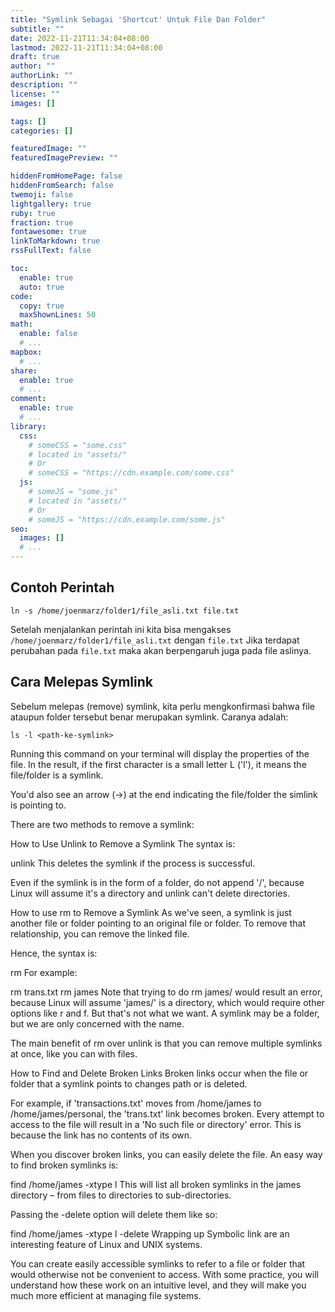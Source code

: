 ```yaml
---
title: "Symlink Sebagai 'Shortcut' Untuk File Dan Folder"
subtitle: ""
date: 2022-11-21T11:34:04+08:00
lastmod: 2022-11-21T11:34:04+08:00
draft: true
author: ""
authorLink: ""
description: ""
license: ""
images: []

tags: []
categories: []

featuredImage: ""
featuredImagePreview: ""

hiddenFromHomePage: false
hiddenFromSearch: false
twemoji: false
lightgallery: true
ruby: true
fraction: true
fontawesome: true
linkToMarkdown: true
rssFullText: false

toc:
  enable: true
  auto: true
code:
  copy: true
  maxShownLines: 50
math:
  enable: false
  # ...
mapbox:
  # ...
share:
  enable: true
  # ...
comment:
  enable: true
  # ...
library:
  css:
    # someCSS = "some.css"
    # located in "assets/"
    # Or
    # someCSS = "https://cdn.example.com/some.css"
  js:
    # someJS = "some.js"
    # located in "assets/"
    # Or
    # someJS = "https://cdn.example.com/some.js"
seo:
  images: []
  # ...
---
```

## Contoh Perintah
```
ln -s /home/joenmarz/folder1/file_asli.txt file.txt
```
Setelah menjalankan perintah ini kita bisa mengakses `/home/joenmarz/folder1/file_asli.txt` dengan `file.txt`
Jika terdapat perubahan pada `file.txt` maka akan berpengaruh juga pada file aslinya.

## Cara Melepas Symlink
Sebelum melepas (remove) symlink, kita perlu mengkonfirmasi bahwa file ataupun folder
tersebut benar merupakan symlink. Caranya adalah:
```
ls -l <path-ke-symlink>
```
Running this command on your terminal will display the properties of the file. In the
result, if the first character is a small letter L ('l'), it means the file/folder is a
symlink.

You'd also see an arrow (->) at the end indicating the file/folder the simlink is pointing
to.

There are two methods to remove a symlink:

How to Use Unlink to Remove a Symlink
The syntax is:

unlink <path-to-symlink>
This deletes the symlink if the process is successful.

Even if the symlink is in the form of a folder, do not append '/', because Linux will assume
it's a directory and unlink can't delete directories.

How to use rm to Remove a Symlink
As we've seen, a symlink is just another file or folder pointing to an original file or
folder. To remove that relationship, you can remove the linked file.

Hence, the syntax is:

rm <path-to-symlink>
For example:

rm trans.txt
rm james
Note that trying to do rm james/ would result an error, because Linux will assume 'james/'
is a directory, which would require other options like r and f. But that's not what we want.
A symlink may be a folder, but we are only concerned with the name.

The main benefit of rm over unlink is that you can remove multiple symlinks at once, like
you can with files.

How to Find and Delete Broken Links
Broken links occur when the file or folder that a symlink points to changes path or is
deleted.

For example, if 'transactions.txt' moves from /home/james to /home/james/personal, the
'trans.txt' link becomes broken. Every attempt to access to the file will result in a 'No
such file or directory' error. This is because the link has no contents of its own.

When you discover broken links, you can easily delete the file. An easy way to find broken
symlinks is:

find /home/james -xtype l
This will list all broken symlinks in the james directory – from files to directories to
sub-directories.

Passing the -delete option will delete them like so:

find /home/james -xtype l -delete
Wrapping up
Symbolic link are an interesting feature of Linux and UNIX systems.

You can create easily accessible symlinks to refer to a file or folder that would otherwise
not be convenient to access. With some practice, you will understand how these work on an
intuitive level, and they will make you much more efficient at managing file systems.
